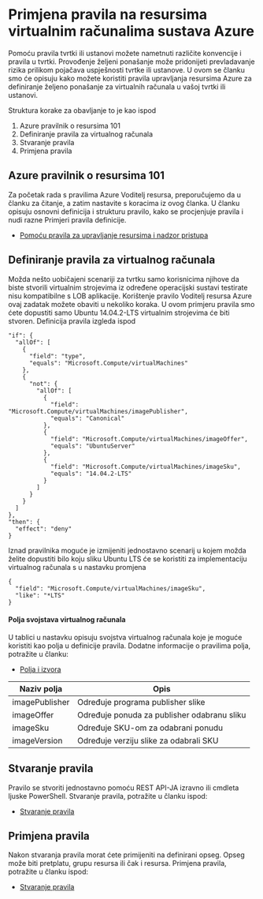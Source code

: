 <properties
    pageTitle="Primjena pravila na resursima virtualnim računalima sustava Azure | Microsoft Azure"
    description="Upute za primjenu pravila na programa Azure resursima Linux virtualnog računala"
    services="virtual-machines-linux"
    documentationCenter=""
    authors="singhkays"
    manager="timlt"
    editor=""
    tags="azure-resource-manager"/>

<tags
    ms.service="virtual-machines-linux"
    ms.workload="infrastructure-services"
    ms.tgt_pltfrm="vm-linux"
    ms.devlang="na"
    ms.topic="article"
    ms.date="04/13/2016"
    ms.author="singhkay"/>

# <a name="apply-policies-to-azure-resource-manager-virtual-machines"></a>Primjena pravila na resursima virtualnim računalima sustava Azure

Pomoću pravila tvrtki ili ustanovi možete nametnuti različite konvencije i pravila u tvrtki. Provođenje željeni ponašanje može pridonijeti prevladavanje rizika prilikom pojačava uspješnosti tvrtke ili ustanove. U ovom se članku smo će opisuju kako možete koristiti pravila upravljanja resursima Azure za definiranje željeno ponašanje za virtualnih računala u vašoj tvrtki ili ustanovi.

Struktura korake za obavljanje to je kao ispod

1. Azure pravilnik o resursima 101
2. Definiranje pravila za virtualnog računala
3. Stvaranje pravila
4. Primjena pravila

## <a name="azure-resource-manager-policy-101"></a>Azure pravilnik o resursima 101

Za početak rada s pravilima Azure Voditelj resursa, preporučujemo da u članku za čitanje, a zatim nastavite s koracima iz ovog članka. U članku opisuju osnovni definicija i strukturu pravilo, kako se procjenjuje pravila i nudi razne Primjeri pravila definicije.

* [Pomoću pravila za upravljanje resursima i nadzor pristupa](../resource-manager-policy.md)

## <a name="define-a-policy-for-your-virtual-machine"></a>Definiranje pravila za virtualnog računala

Možda nešto uobičajeni scenariji za tvrtku samo korisnicima njihove da biste stvorili virtualnim strojevima iz određene operacijski sustavi testirate nisu kompatibilne s LOB aplikacije. Korištenje pravilo Voditelj resursa Azure ovaj zadatak možete obaviti u nekoliko koraka. U ovom primjeru pravila smo ćete dopustiti samo Ubuntu 14.04.2-LTS virtualnim strojevima će biti stvoren. Definicija pravila izgleda ispod

```
"if": {
  "allOf": [
    {
      "field": "type",
      "equals": "Microsoft.Compute/virtualMachines"
    },
    {
      "not": {
        "allOf": [
          {
            "field": "Microsoft.Compute/virtualMachines/imagePublisher",
            "equals": "Canonical"
          },
          {
            "field": "Microsoft.Compute/virtualMachines/imageOffer",
            "equals": "UbuntuServer"
          },
          {
            "field": "Microsoft.Compute/virtualMachines/imageSku",
            "equals": "14.04.2-LTS"
          }
        ]
      }
    }
  ]
},
"then": {
  "effect": "deny"
}
```

Iznad pravilnika moguće je izmijeniti jednostavno scenarij u kojem možda želite dopustiti bilo koju sliku Ubuntu LTS će se koristiti za implementaciju virtualnog računala s u nastavku promjena

```
{
  "field": "Microsoft.Compute/virtualMachines/imageSku",
  "like": "*LTS"
}
```

#### <a name="virtual-machine-property-fields"></a>Polja svojstava virtualnog računala

U tablici u nastavku opisuju svojstva virtualnog računala koje je moguće koristiti kao polja u definicije pravila. Dodatne informacije o pravilima polja, potražite u članku:

* [Polja i izvora](../resource-manager-policy.md#fields-and-sources)


| Naziv polja     | Opis                                        |
|----------------|----------------------------------------------------|
| imagePublisher | Određuje programa publisher slike               |
| imageOffer     | Određuje ponuda za publisher odabranu sliku |
| imageSku       | Određuje SKU-om za odabrani ponudu             |
| imageVersion   | Određuje verziju slike za odabrali SKU     |

## <a name="create-the-policy"></a>Stvaranje pravila

Pravilo se stvoriti jednostavno pomoću REST API-JA izravno ili cmdleta ljuske PowerShell. Stvaranje pravila, potražite u članku ispod:

* [Stvaranje pravila](../resource-manager-policy.md#creating-a-policy)


## <a name="apply-the-policy"></a>Primjena pravila

Nakon stvaranja pravila morat ćete primijeniti na definirani opseg. Opseg može biti pretplatu, grupu resursa ili čak i resursa. Primjena pravila, potražite u članku ispod:

* [Stvaranje pravila](../resource-manager-policy.md#applying-a-policy)
